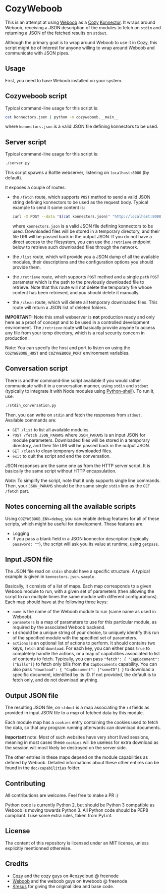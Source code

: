 CozyWeboob
==========

This is an attempt at using [Weboob](http://weboob.org/) as a
[Cozy](http://cozy.io/) [Konnector](https://github.com/cozy-labs/konnectors).
It wraps around Weboob, receiving a JSON description of the modules to fetch
on `stdin` and returning a JSON of the fetched results on `stdout`.

Although the primary goal is to wrap around Weboob to use it in Cozy, this
script might be of interest for anyone willing to wrap around Weboob and
communicate with JSON pipes.


## Usage

First, you need to have Weboob installed on your system.

## Cozyweboob script

Typical command-line usage for this script is:
```bash
cat konnectors.json | python -m cozyweboob.__main__
```
where `konnectors.json` is a valid JSON file defining konnectors to be used.


## Server script

Typical command-line usage for this script is:
```bash
./server.py
```
This script spawns a Bottle webserver, listening on `localhost:8080` (by
default).

It exposes a couple of routes:

* the `/fetch` route, which supports `POST` method to send a valid JSON string
  defining konnectors to be used as the request body. Typical example to send
  it some content is:

  ```bash
  curl -X POST --data "$(cat konnectors.json)" "http://localhost:8080/"
  ```
  where `konnectors.json` is a valid JSON file defining konnectors to be used.
  Downloaded files will be stored in a temporary directory, and their file URI
  will be passed back in the output JSON. If you do not have a direct access
  to the filesystem, you can use the `/retrieve` endpoint below to retrieve
  such downloaded files through the network.

* the `/list` route, which will provide you a JSON dump of all the available
  modules, their descriptions and the configuration options you should provide
  them.

* the `/retrieve` route, which supports `POST` method and a single `path` `POST`
  parameter which is the path to the previously downloaded file to retrieve.
  Note that this route will not delete the temporary file whose content has
  been retrieved, and you should delete it manually.

* the `/clean` route, which will delete all temporary downloaded files. This
  route will return a JSON list of deleted folders.

**IMPORTANT:** Note this small webserver is **not** production ready and only
here as a proof of concept and to be used in a controlled development
environment. The `/retrieve` route will basically provide anyone to access any
file from your temp directory, which is a real security concern in production.

Note: You can specify the host and port to listen on using the
`COZYWEBOOB_HOST` and `COZYWEBOOB_PORT` environment variables.


## Conversation script

There is another command-line script available if you would rather communicate
with it in a conversation manner, using `stdin` and `stdout` (typically to
integrate it with Node modules using
[Python-shell](https://github.com/extrabacon/python-shell)). To run it, use:
```bash
./stdin_conversation.py
```

Then, you can write on `stdin` and fetch the responses from `stdout`.
Available commands are:
* `GET /list` to list all available modules.
* `POST /fetch JSON_PARAMS` where `JSON_PARAMS` is an input JSON for module
  parameters.
  Downloaded files will be stored in a temporary directory, and their file URI
  will be passed back in the output JSON.
* `GET /clean` to clean temporary downloaded files.
* `exit` to quit the script and end the conversation.

JSON responses are the same one as from the HTTP server script. It is
basically the same script without HTTP encapsulation.

_Note_: To simplify the script, note that it only supports single line
commands. Then, your `JSON_PARAMS` should be the same single `stdin` line as
the `GET /fetch` part.


## Notes concerning all the available scripts

Using `COZYWEBOOB_ENV=debug`, you can enable debug features for all of these
scripts, which might be useful for development. These features are:
* Logging
* If you pass a blank field in a JSON konnector description
(typically `password: ""`), the script will ask you its value at runtime,
using `getpass`.


## Input JSON file

The JSON file read on `stdin` should have a specific structure. A typical
example is given in `konnectors.json.sample`.

Basically, it consists of a list of maps. Each map corresponds to a given
Weboob module to run, with a given set of parameters (then allowing the script
to run multiple times the same module with different configurations). Each
map should have at the following three keys:
* `name` is the name of the Weboob module to run (same name as used in
  Weboob).
* `parameters` is a map of parameters to use for this particular module, as
  required by the associated Weboob backend.
* `id` should be a unique string of your choice, to uniquely identify this run
  of the specified module with the specified set of parameters.
* `actions` is an optional list of actions to perform. It should contains two
  keys, `fetch` and `download`. For each key, you can either pass `true` to
  completely handle the actions, or a map of capabilities associated to list
  of contents to fetch.
  Typically, you can pass `"fetch": { "CapDocument": ["bills"]}` to fetch only
  bills from the `CapDocuments` capability. You can also pass
  `"download": { "CapDocument": ["someID"] }` to download a specific document,
  identified by its ID.
  If not provided, the default is to fetch only, and do not download anything.


## Output JSON file

The resulting JSON file, on `stdout` is a map associating the `id` fields as
provided in input JSON file to a map of fetched data by this module.

Each module map has a `cookies` entry containing the cookies used to fetch the
data, so that any program running afterwards can download documents.

**Important** note: Most of such websites have very short lived sessions,
meaning in most cases these `cookies` will be useless for extra download as
the session will most likely be destroyed on the server side.

The other entries in these maps depend on the module capabilities as defined
by Weboob. Detailed informations about these other entires can be found in the
`doc/capabilities` folder.


## Contributing

All contributions are welcome. Feel free to make a PR :)

Python code is currently Python 2, but should be Python 3 compatible as Weboob
is moving towards Python 3. All Python code should be PEP8 compliant. I use
some extra rules, taken from PyLint.


## License

The content of this repository is licensed under an MIT license, unless
explicitly mentionned otherwise.


## Credits

* [Cozy](http://cozy.io/) and the cozy guys on #cozycloud @ freenode
* [Weboob](http://weboob.org/) and the weboob guys on #weboob @ freenode
* [Kresus](https://github.com/bnjbvr/kresus/) for giving the original idea and
  base code.
